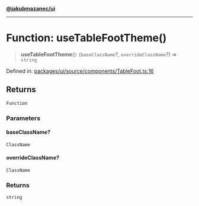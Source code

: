 [**@jakubmazanec/ui**](../README.md)

---

# Function: useTableFootTheme()

> **useTableFootTheme**(): (`baseClassName`?, `overrideClassName`?) => `string`

Defined in:
[packages/ui/source/components/TableFoot.ts:16](https://github.com/jakubmazanec/tools/blob/4a8f82fa13ce52bb52e412e9ac98b543cce14fc2/packages/ui/source/components/TableFoot.ts#L16)

## Returns

`Function`

### Parameters

#### baseClassName?

`ClassName`

#### overrideClassName?

`ClassName`

### Returns

`string`
